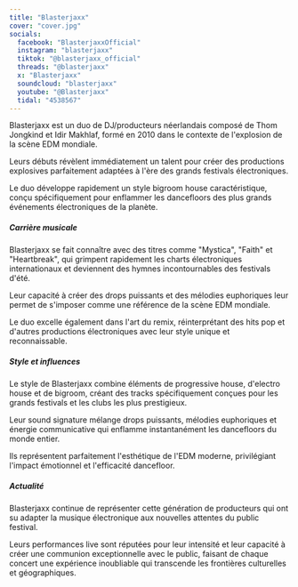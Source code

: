 ```yaml
---
title: "Blasterjaxx"
cover: "cover.jpg"
socials:
  facebook: "BlasterjaxxOfficial"
  instagram: "blasterjaxx"
  tiktok: "@blasterjaxx_official"
  threads: "@blasterjaxx"
  x: "Blasterjaxx"
  soundcloud: "blasterjaxx"
  youtube: "@Blasterjaxx"
  tidal: "4538567"
---
```


Blasterjaxx est un duo de DJ/producteurs néerlandais composé de Thom Jongkind et Idir Makhlaf, formé en 2010
dans le contexte de l'explosion de la scène EDM mondiale.

Leurs débuts révèlent immédiatement un talent pour créer des productions explosives parfaitement adaptées à l'ère
des grands festivals électroniques.

Le duo développe rapidement un style bigroom house caractéristique, conçu spécifiquement pour enflammer les
dancefloors des plus grands événements électroniques de la planète.

##### Carrière musicale

Blasterjaxx se fait connaître avec des titres comme "Mystica", "Faith" et "Heartbreak", qui grimpent rapidement
les charts électroniques internationaux et deviennent des hymnes incontournables des festivals d'été.

Leur capacité à créer des drops puissants et des mélodies euphoriques leur permet de s'imposer comme une référence
de la scène EDM mondiale.

Le duo excelle également dans l'art du remix, réinterprétant des hits pop et d'autres productions électroniques
avec leur style unique et reconnaissable.

##### Style et influences

Le style de Blasterjaxx combine éléments de progressive house, d'electro house et de bigroom, créant des tracks
spécifiquement conçues pour les grands festivals et les clubs les plus prestigieux.

Leur sound signature mélange drops puissants, mélodies euphoriques et énergie communicative qui enflamme
instantanément les dancefloors du monde entier.

Ils représentent parfaitement l'esthétique de l'EDM moderne, privilégiant l'impact émotionnel et l'efficacité
dancefloor.

##### Actualité

Blasterjaxx continue de représenter cette génération de producteurs qui ont su adapter la musique électronique aux
nouvelles attentes du public festival.

Leurs performances live sont réputées pour leur intensité et leur capacité à créer une communion exceptionnelle avec
le public, faisant de chaque concert une expérience inoubliable qui transcende les frontières culturelles et
géographiques.
